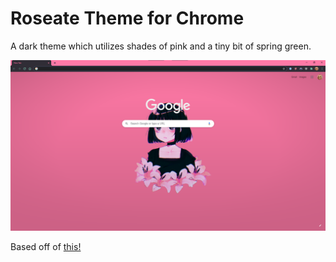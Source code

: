 # Roseate Theme for Chrome

A dark theme which utilizes shades of pink and a tiny bit of spring green.

![chrome screenshot](./images/screenshot.png)

Based off of [this!](https://github.com/endorfina/roseate)

